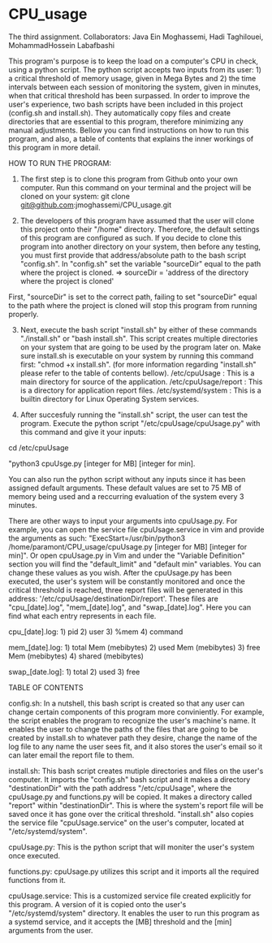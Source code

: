 # CPU_usage
The third assignment.
Collaborators:
  Java Ein Moghassemi, 
  Hadi Taghilouei, 
  MohammadHossein Labafbashi

This program's purpose is to keep the load on a computer's CPU in check, using a python script. The python script accepts two inputs from its user: 1) a critical threshold of memory usage, given in Mega Bytes and 2) the time intervals between each session of monitoring the system, given in minutes, when that critical threshold has been surpassed. In order to improve the user's experience, two bash scripts have been included in this project (config.sh and install.sh). They automatically copy files and create directories that are essential to this program, therefore minimizing any manual adjustments. 
Bellow you can find instructions on how to run this program, and also, a table of contents that explains the inner workings of this program in more detail.


HOW TO RUN THE PROGRAM:
1) The first step is to clone this program from Github onto your own computer. Run this command on your terminal and the project will be cloned on your system: 
git clone git@github.com:jmoghassemi/CPU_usage.git
  
2) The developers of this program have assumed that the user will clone this project onto their "/home" directory. Therefore, the default settings of this program are configured as such. If you decide to clone this program into another directory on your system, then before any testing, you must first provide that address/absolute path to the bash script "config.sh". In "config.sh" set the variable "sourceDir" equal to the path where the project is cloned.
=> sourceDir = 'address of the directory where the project is cloned'

  First, "sourceDir" is set to the correct path, failing to set "sourceDir" equal to the path where the project is cloned will stop this program from running properly.	
    
3) Next, execute the bash script "install.sh" by either of these commands "./install.sh" or "bash install.sh". This script creates multiple directories on your system that are going to be used by the program later on. Make sure install.sh is executable on your system by running this command first: "chmod +x install.sh". (for more information regarding "install.sh" please refer to the table of contents bellow).
  /etc/cpuUsage : This is a main directory for source of the application.
  /etc/cpuUsage/report : This is a directory for application report files.
  /etc/systemd/system : This is a builtin directory for Linux Operating System services.

4) After succesfuly running the "install.sh" script, the user can test the program. Execute the python script "/etc/cpuUsage/cpuUsage.py" with this command and give it your inputs: 

  cd /etc/cpuUsage
  
  "python3 cpuUsge.py [integer for MB] [integer for min]. 

You can also run the python script without any inputs since it has been assigned default arguments. These default values are set to 75 MB of memory being used and a reccurring evaluation of the system every 3 minutes. 

There are other ways to input your arguments into cpuUsage.py. For example, you can open the service file cpuUsage.service in vim and provide the arguments as such: "ExecStart=/usr/bin/python3 /home/paramont/CPU_usage/cpuUsage.py [integer for MB] [integer for min]". Or open cpuUsage.py in Vim and under the "Variable Definition" section you will find the "default_limit" and "default min" variables. You can change these values as you wish. 
After the cpuUsage.py has been executed, the user's system will be constantly monitored and once the critical threshold is reached, three report files will be generated in this address: '/etc/cpuUsage/destinationDir/report'. These files are "cpu_[date].log", "mem_[date].log", and "swap_[date].log". Here you can find what each entry represents in each file.  

  cpu_[date].log: 1) pid 2) user 3) %mem 4) command

  mem_[date].log: 1) total Mem (mebibytes) 2) used Mem (mebibytes) 3) free Mem (mebibytes) 4) shared (mebibytes)

  swap_[date.log]: 1) total 2) used 3) free 
  
TABLE OF CONTENTS

config.sh:
In a nutshell, this bash script is created so that any user can change certain components of this program more conviniently. For example, the script enables the program to recognize the user's machine's name. It enables the user to change the paths of the files that are going to be created by install.sh to whatever path they desire, change the name of the log file to any name the user sees fit, and it also stores the user's email so it can later email the report file to them. 

install.sh:
This bash script creates mutiple directories and files on the user's computer. It imports the "config.sh" bash script and it makes a directory "destinationDir" with the path address "/etc/cpuUsage", where the cpuUsage.py and functions.py will be copied. It makes a directory called "report" within "destinationDir". This is where the system's report file will be saved once it has gone over the critical threshold. "install.sh" also copies the service file "cpuUsage.service" on the user's computer, located at "/etc/systemd/system". 

cpuUsage.py:
This is the python script that will moniter the user's system once executed.

functions.py:
cpuUsage.py utilizes this script and it imports all the required functions from it.

cpuUsage.service:
This is a customized service file created explicitly for this program. A version of it is copied onto the user's "/etc/systemd/system" directory. It enables the user to run this program as a systemd service, and it accepts the [MB] threshold and the [min] arguments from the user.  


  
